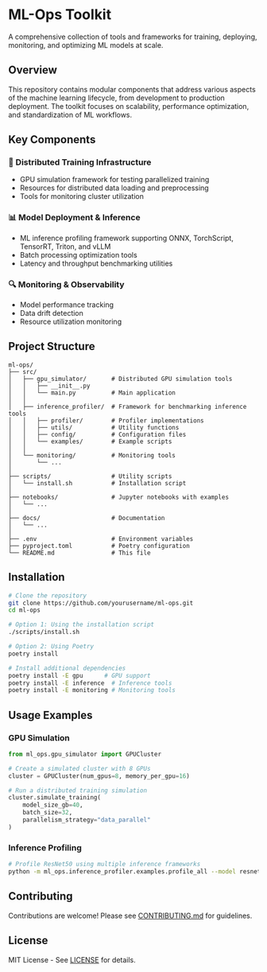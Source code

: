 # ML-Ops Toolkit

A comprehensive collection of tools and frameworks for training, deploying, monitoring, and optimizing ML models at scale.

## Overview

This repository contains modular components that address various aspects of the machine learning lifecycle, from development to production deployment. The toolkit focuses on scalability, performance optimization, and standardization of ML workflows.

## Key Components

### 🚀 Distributed Training Infrastructure
- GPU simulation framework for testing parallelized training
- Resources for distributed data loading and preprocessing
- Tools for monitoring cluster utilization

### 📊 Model Deployment & Inference
- ML inference profiling framework supporting ONNX, TorchScript, TensorRT, Triton, and vLLM
- Batch processing optimization tools
- Latency and throughput benchmarking utilities

### 🔍 Monitoring & Observability
- Model performance tracking
- Data drift detection
- Resource utilization monitoring

## Project Structure

```
ml-ops/
├── src/
│   ├── gpu_simulator/       # Distributed GPU simulation tools
│   │   ├── __init__.py
│   │   └── main.py          # Main application
│   │
│   ├── inference_profiler/  # Framework for benchmarking inference tools
│   │   ├── profiler/        # Profiler implementations
│   │   ├── utils/           # Utility functions
│   │   ├── config/          # Configuration files
│   │   └── examples/        # Example scripts
│   │
│   └── monitoring/          # Monitoring tools
│       └── ...
│
├── scripts/                 # Utility scripts
│   └── install.sh           # Installation script
│
├── notebooks/               # Jupyter notebooks with examples
│   └── ...
│
├── docs/                    # Documentation
│   └── ...
│
├── .env                     # Environment variables
├── pyproject.toml           # Poetry configuration
└── README.md                # This file
```

## Installation

```bash
# Clone the repository
git clone https://github.com/yourusername/ml-ops.git
cd ml-ops

# Option 1: Using the installation script
./scripts/install.sh

# Option 2: Using Poetry
poetry install

# Install additional dependencies
poetry install -E gpu      # GPU support
poetry install -E inference  # Inference tools
poetry install -E monitoring # Monitoring tools
```

## Usage Examples

### GPU Simulation

```python
from ml_ops.gpu_simulator import GPUCluster

# Create a simulated cluster with 8 GPUs
cluster = GPUCluster(num_gpus=8, memory_per_gpu=16)

# Run a distributed training simulation
cluster.simulate_training(
    model_size_gb=40,
    batch_size=32,
    parallelism_strategy="data_parallel"
)
```

### Inference Profiling

```bash
# Profile ResNet50 using multiple inference frameworks
python -m ml_ops.inference_profiler.examples.profile_all --model resnet50 --frameworks onnx torchscript tensorrt
```

## Contributing

Contributions are welcome! Please see [CONTRIBUTING.md](docs/CONTRIBUTING.md) for guidelines.

## License

MIT License - See [LICENSE](LICENSE) for details.